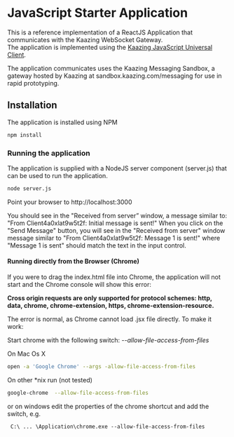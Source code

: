 # JavaScript Starter Application

This is a reference implementation of a ReactJS Application that communicates with the Kaazing WebSocket Gateway.  
The application is implemented using the [Kaazing JavaScript Universal Client](https://github.com/kaazing/universal-client/tree/develop/javascript).

The application communicates uses the Kaazing Messaging Sandbox, a gateway hosted by Kaazing at sandbox.kaazing.com/messaging for use in rapid prototyping.

## Installation
The application is installed using NPM

```bash
npm install
```

### Running the application

The application is supplied with a NodeJS server component (server.js) that can be used to run the application.


```bash
node server.js
```

Point your browser to http://localhost:3000

You should see in the "Received from server” window, a message similar to: "From Client4a0xlat9w5t2f: Initial message is sent!" When you click on the "Send Message" button, you will see in the "Received from server" window message similar to "From Client4a0xlat9w5t2f: Message 1 is sent!" where "Message 1 is sent" should match the text in the input control.

#### Running directly from the Browser (Chrome)
If you were to drag the index.html file into Chrome, the application will not start and the Chrome console will show this error:

__Cross origin requests are only supported for protocol schemes: http, data, chrome, chrome-extension, https, chrome-extension-resource.__

The error is normal, as Chrome cannot load .jsx file directly. To make it work:

Start chrome with the following switch: _--allow-file-access-from-files_

On Mac Os X
```bash
open -a 'Google Chrome' --args -allow-file-access-from-files
```

On other *nix run (not tested)

```bash
google-chrome  --allow-file-access-from-files
```

or on windows edit the properties of the chrome shortcut and add the switch, e.g.

```
 C:\ ... \Application\chrome.exe --allow-file-access-from-files
```
